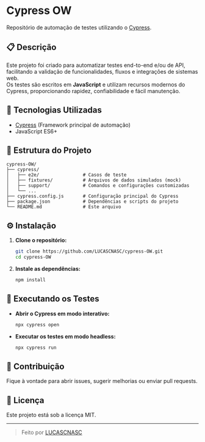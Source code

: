 # Cypress OW

Repositório de automação de testes utilizando o [Cypress](https://www.cypress.io/).

## 📋 Descrição

Este projeto foi criado para automatizar testes end-to-end e/ou de API, facilitando a validação de funcionalidades, fluxos e integrações de sistemas web.  
Os testes são escritos em **JavaScript** e utilizam recursos modernos do Cypress, proporcionando rapidez, confiabilidade e fácil manutenção.

## 🚀 Tecnologias Utilizadas

- [Cypress](https://www.cypress.io/) (Framework principal de automação)
- JavaScript ES6+

## 📂 Estrutura do Projeto

```
cypress-OW/
├── cypress/
│   ├── e2e/                # Casos de teste
│   ├── fixtures/           # Arquivos de dados simulados (mock)
│   ├── support/            # Comandos e configurações customizadas
│   └── ...
├── cypress.config.js       # Configuração principal do Cypress
├── package.json            # Dependências e scripts do projeto
└── README.md               # Este arquivo
```

## ⚙️ Instalação

1. **Clone o repositório:**
   ```bash
   git clone https://github.com/LUCASCNASC/cypress-OW.git
   cd cypress-OW
   ```

2. **Instale as dependências:**
   ```bash
   npm install
   ```

## 🧪 Executando os Testes

- **Abrir o Cypress em modo interativo:**
  ```bash
  npx cypress open
  ```

- **Executar os testes em modo headless:**
  ```bash
  npx cypress run
  ```

## 📝 Contribuição

Fique à vontade para abrir issues, sugerir melhorias ou enviar pull requests.

## 📄 Licença

Este projeto está sob a licença MIT.

---
> Feito por [LUCASCNASC](https://github.com/LUCASCNASC)